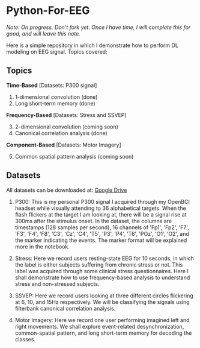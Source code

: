 # Python-For-EEG

*Note:  On progress.   Don't fork yet.  Once I have time, I will complete this for good, and will leave this note.*

Here is a simple repository in which I demonstrate how to perform DL modeling on EEG signal.  Topics covered:

## Topics

**Time-Based** [Datasets:  P300 signal]

1. 1-dimensional convolution (done)
2. Long short-term memory (done)

**Frequency-Based** [Datasets:  Stress and SSVEP]

3. 2-dimensional convolution (coming soon)
4. Canonical correlation analysis (done)

**Component-Based** [Datasets:  Motor Imagery]

5. Common spatial pattern analysis (coming soon)


## Datasets

All datasets can be downloaded at:  [Google Drive](https://drive.google.com/drive/folders/1q_UbAIP1yPCkIjYCMIaJWG2cBn0K4nfa?usp=sharing)

1. P300:  This is my personal P300 signal I acquired through my OpenBCI headset while visually attending to 36 alphabetical targets.  When the flash flickers at the target I am looking at, there will be a signal rise at 300ms after the stimulus onset.   In the dataset, the columns are timestamps (128 samples per second), 16 channels of 'Fp1', 'Fp2', 'F7', 'F3', 'F4', 'F8', 'C3', 'Cz', 'C4', 'T5', 'P3', 'P4', 'T6', 'POz', 'O1', 'O2', and the marker indicating the events.  The marker format will be explained more in the notebook.

2. Stress:  Here we record users resting-state EEG for 10 seconds, in which the label is either subjects suffering from chronic stress or not.  This label was acquired through some clinical stress questionnaires.  Here I shall demonstrate how to use frequency-based analysis to understand stress and non-stressed subjects.

3. SSVEP:  Here we record users looking at three different circles flickering at 6, 10, and 15Hz respectively.  We will be classifying the signals using filterbank canonical correlation analysis.

4. Motor Imagery: Here we record one user performing imagined left and right movements.  We shall explore event-related desynchronization, common-spatial pattern, and long short-term memory for decoding the classes.
